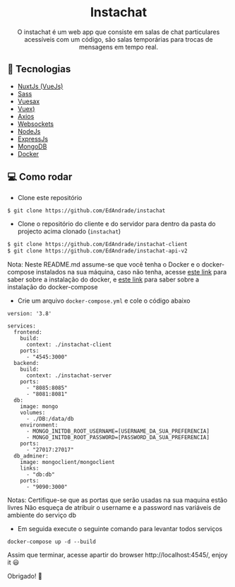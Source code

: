 <h1 align="center">
    Instachat
</h1>

<p align="center">
    O instachat é um web app que consiste em salas de chat particulares acessíveis com um código, são salas temporárias para trocas de mensagens em tempo real.
</p>

## :rocket: Tecnologias

* [NuxtJs (VueJs)](https://https://vuejs.org/)
* [Sass](https://sass-lang.com/)
* [Vuesax](https://vuesax.com/)
* [Vuex)](https://vuex.vuejs.org/)
* [Axios](https://axios-http.com/docs/intro)
* [Websockets](https://developer.mozilla.org/en-US/docs/Web/API/WebSockets_API)
* [NodeJs](https://nodejs.org/en/about/)
* [ExpressJs](https://expressjs.com/)
* [MongoDB](https://www.mongodb.com/)
* [Docker](https://www.docker.com/)

## :computer: Como rodar

* Clone este repositório

```bash
$ git clone https://github.com/EdAndrade/instachat
```

* Clone o repositório do cliente e do servidor para dentro da pasta do projecto acima clonado (`instachat`)
```bash
$ git clone https://github.com/EdAndrade/instachat-client
$ git clone https://github.com/EdAndrade/instachat-api-v2
```

Nota: Neste README.md assume-se que você tenha o Docker e o docker-compose instalados na sua máquina, caso não tenha, acesse [este link](https://docs.docker.com/engine/install/) para saber sobre a instalação do docker, e [este link](https://docs.docker.com/compose/install/) para saber sobre a instalação do docker-compose

* Crie um arquivo `docker-compose.yml` e cole o código abaixo

```docker
version: '3.8'

services:
  frontend:
    build:
      context: ./instachat-client
    ports:
      - "4545:3000"
  backend:
    build:
      context: ./instachat-server
    ports:
      - "8085:8085"
      - "8081:8081"
  db:
    image: mongo
    volumes:
      - ./DB:/data/db
    environment:
      - MONGO_INITDB_ROOT_USERNAME=[USERNAME_DA_SUA_PREFERENCIA]
      - MONGO_INITDB_ROOT_PASSWORD=[PASSWORD_DA_SUA_PREFERENCIA]
    ports:
      - "27017:27017"
  db_adminer:
    image: mongoclient/mongoclient
    links:
      - "db:db"
    ports:
      - "9090:3000"
```

Notas: 
Certifique-se que as portas que serão usadas na sua maquina estão livres
Não esqueça de atribuir o username e a password nas variáveis de ambiente do serviço db

* Em seguida execute o seguinte comando para levantar todos serviços

```docker
docker-compose up -d --build
```

Assim que terminar, acesse apartir do browser http://localhost:4545/, enjoy it :smiley:

Obrigado! 💖